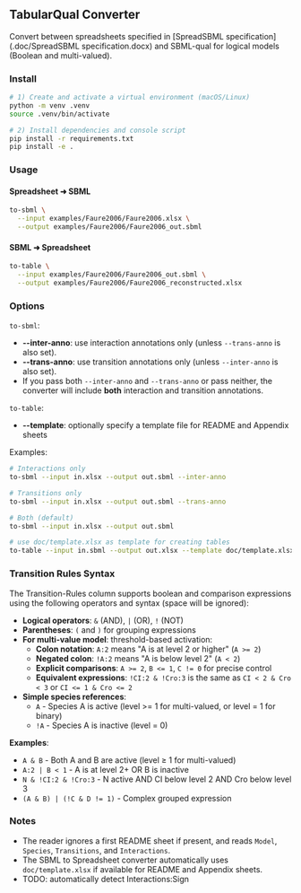## TabularQual Converter

Convert between spreadsheets specified in [SpreadSBML specification](.doc/SpreadSBML specification.docx) and SBML-qual for logical models (Boolean and multi-valued).

### Install

```bash
# 1) Create and activate a virtual environment (macOS/Linux)
python -m venv .venv
source .venv/bin/activate

# 2) Install dependencies and console script
pip install -r requirements.txt
pip install -e .
```

### Usage

#### Spreadsheet ➜ SBML

```bash
to-sbml \
  --input examples/Faure2006/Faure2006.xlsx \
  --output examples/Faure2006/Faure2006_out.sbml
```

#### SBML ➜ Spreadsheet

```bash
to-table \
  --input examples/Faure2006/Faure2006_out.sbml \
  --output examples/Faure2006/Faure2006_reconstructed.xlsx
```

### Options

`to-sbml`:

- **--inter-anno**: use interaction annotations only (unless `--trans-anno` is also set).
- **--trans-anno**: use transition annotations only (unless `--inter-anno` is also set).
- If you pass both `--inter-anno` and `--trans-anno` or pass neither, the converter will include **both** interaction and transition annotations.

`to-table`:

* **--template**: optionally specify a template file for README and Appendix sheets

Examples:

```bash
# Interactions only
to-sbml --input in.xlsx --output out.sbml --inter-anno

# Transitions only
to-sbml --input in.xlsx --output out.sbml --trans-anno

# Both (default)
to-sbml --input in.xlsx --output out.sbml

# use doc/template.xlsx as template for creating tables
to-table --input in.sbml --output out.xlsx --template doc/template.xlsx
```

### Transition Rules Syntax

The Transition-Rules column supports boolean and comparison expressions using the following operators and syntax (space will be ignored):

* **Logical operators**: `&` (AND), `|` (OR), `!` (NOT)
* **Parentheses**: `(` and `)` for grouping expressions
* **For multi-value model**: threshold-based activation:
  * **Colon notation**: `A:2` means "A is at level 2 or higher" (`A >= 2`)
  * **Negated colon**: `!A:2` means "A is below level 2" (`A < 2`)
  * **Explicit comparisons**: `A >= 2`, `B <= 1`, `C != 0` for precise control
  * **Equivalent expressions**: `!CI:2 & !Cro:3` is the same as `CI < 2 & Cro < 3` or `CI <= 1 & Cro <= 2`
* **Simple species references**:
  * `A` - Species A is active (level >= 1 for multi-valued, or level = 1 for binary)
  * `!A` - Species A is inactive (level = 0)

**Examples**:

- `A & B` - Both A and B are active (level ≥ 1 for multi-valued)
- `A:2 | B < 1` - A is at level 2+ OR B is inactive
- `N & !CI:2 & !Cro:3` - N active AND CI below level 2 AND Cro below level 3
- `(A & B) | (!C & D != 1)` - Complex grouped expression

### Notes

- The reader ignores a first README sheet if present, and reads `Model`, `Species`, `Transitions`, and `Interactions`.
- The SBML to Spreadsheet converter automatically uses `doc/template.xlsx` if available for README and Appendix sheets.
- TODO: automatically detect Interactions:Sign
